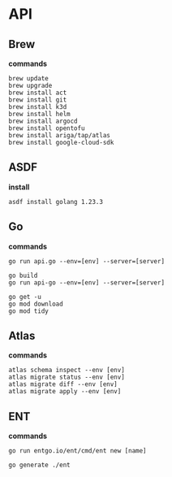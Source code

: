 # API

## Brew

**commands**

    brew update
    brew upgrade
    brew install act
    brew install git
    brew install k3d
    brew install helm
    brew install argocd
    brew install opentofu
    brew install ariga/tap/atlas
    brew install google-cloud-sdk

## ASDF

**install**

    asdf install golang 1.23.3

## Go

**commands**

    go run api.go --env=[env] --server=[server]

    go build
    go run api-go --env=[env] --server=[server]

    go get -u
    go mod download
    go mod tidy

## Atlas

**commands**

    atlas schema inspect --env [env]
    atlas migrate status --env [env]
    atlas migrate diff --env [env]
    atlas migrate apply --env [env]

## ENT

**commands**

    go run entgo.io/ent/cmd/ent new [name]

    go generate ./ent
